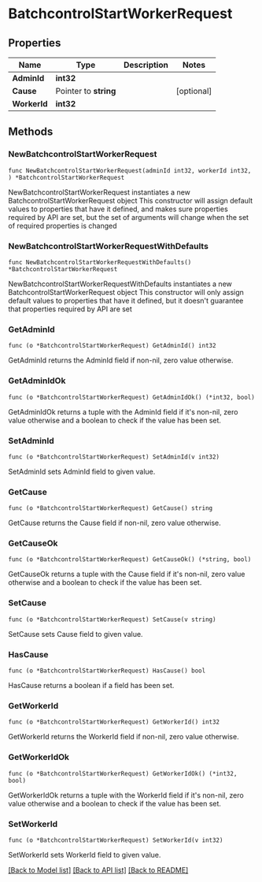 # BatchcontrolStartWorkerRequest

## Properties

Name | Type | Description | Notes
------------ | ------------- | ------------- | -------------
**AdminId** | **int32** |  | 
**Cause** | Pointer to **string** |  | [optional] 
**WorkerId** | **int32** |  | 

## Methods

### NewBatchcontrolStartWorkerRequest

`func NewBatchcontrolStartWorkerRequest(adminId int32, workerId int32, ) *BatchcontrolStartWorkerRequest`

NewBatchcontrolStartWorkerRequest instantiates a new BatchcontrolStartWorkerRequest object
This constructor will assign default values to properties that have it defined,
and makes sure properties required by API are set, but the set of arguments
will change when the set of required properties is changed

### NewBatchcontrolStartWorkerRequestWithDefaults

`func NewBatchcontrolStartWorkerRequestWithDefaults() *BatchcontrolStartWorkerRequest`

NewBatchcontrolStartWorkerRequestWithDefaults instantiates a new BatchcontrolStartWorkerRequest object
This constructor will only assign default values to properties that have it defined,
but it doesn't guarantee that properties required by API are set

### GetAdminId

`func (o *BatchcontrolStartWorkerRequest) GetAdminId() int32`

GetAdminId returns the AdminId field if non-nil, zero value otherwise.

### GetAdminIdOk

`func (o *BatchcontrolStartWorkerRequest) GetAdminIdOk() (*int32, bool)`

GetAdminIdOk returns a tuple with the AdminId field if it's non-nil, zero value otherwise
and a boolean to check if the value has been set.

### SetAdminId

`func (o *BatchcontrolStartWorkerRequest) SetAdminId(v int32)`

SetAdminId sets AdminId field to given value.


### GetCause

`func (o *BatchcontrolStartWorkerRequest) GetCause() string`

GetCause returns the Cause field if non-nil, zero value otherwise.

### GetCauseOk

`func (o *BatchcontrolStartWorkerRequest) GetCauseOk() (*string, bool)`

GetCauseOk returns a tuple with the Cause field if it's non-nil, zero value otherwise
and a boolean to check if the value has been set.

### SetCause

`func (o *BatchcontrolStartWorkerRequest) SetCause(v string)`

SetCause sets Cause field to given value.

### HasCause

`func (o *BatchcontrolStartWorkerRequest) HasCause() bool`

HasCause returns a boolean if a field has been set.

### GetWorkerId

`func (o *BatchcontrolStartWorkerRequest) GetWorkerId() int32`

GetWorkerId returns the WorkerId field if non-nil, zero value otherwise.

### GetWorkerIdOk

`func (o *BatchcontrolStartWorkerRequest) GetWorkerIdOk() (*int32, bool)`

GetWorkerIdOk returns a tuple with the WorkerId field if it's non-nil, zero value otherwise
and a boolean to check if the value has been set.

### SetWorkerId

`func (o *BatchcontrolStartWorkerRequest) SetWorkerId(v int32)`

SetWorkerId sets WorkerId field to given value.



[[Back to Model list]](../README.md#documentation-for-models) [[Back to API list]](../README.md#documentation-for-api-endpoints) [[Back to README]](../README.md)


